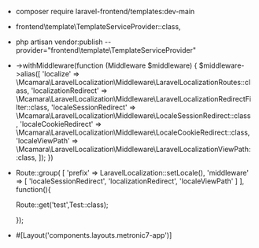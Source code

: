 - composer require laravel-frontend/templates:dev-main
- frontend\template\TemplateServiceProvider::class,
- php artisan vendor:publish --provider="frontend\template\TemplateServiceProvider"

- ->withMiddleware(function (Middleware $middleware) {
  $middleware->alias([
          'localize'                => \Mcamara\LaravelLocalization\Middleware\LaravelLocalizationRoutes::class,
          'localizationRedirect'    => \Mcamara\LaravelLocalization\Middleware\LaravelLocalizationRedirectFilter::class,
          'localeSessionRedirect'   => \Mcamara\LaravelLocalization\Middleware\LocaleSessionRedirect::class,
          'localeCookieRedirect'    => \Mcamara\LaravelLocalization\Middleware\LocaleCookieRedirect::class,
          'localeViewPath'          => \Mcamara\LaravelLocalization\Middleware\LaravelLocalizationViewPath::class,
      ]);
  })

* Route::group(
  [
    'prefix' => LaravelLocalization::setLocale(),
    'middleware' => [ 'localeSessionRedirect', 'localizationRedirect', 'localeViewPath' ]
  ], function(){
    

    Route::get('test',Test::class);

    
  });
 

 * #[Layout('components.layouts.metronic7-app')]